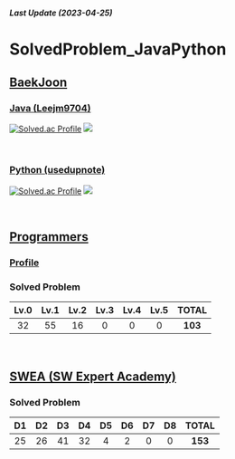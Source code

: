 ##### Last Update (2023-04-25)

# SolvedProblem_JavaPython

## <a href = "https://www.acmicpc.net/"> BaekJoon </a>

### <a href = "https://www.acmicpc.net/user/leejm9704"> Java (Leejm9704) </a>

[![Solved.ac Profile](http://mazassumnida.wtf/api/v2/generate_badge?boj=leejm9704)](https://solved.ac/leejm9704/)
<img src="http://mazandi.herokuapp.com/api?handle=leejm9704&theme=warm"/>

<br>

### <a href = "https://www.acmicpc.net/user/usedupnote"> Python (usedupnote) </a>

[![Solved.ac Profile](http://mazassumnida.wtf/api/v2/generate_badge?boj=usedupnote)](https://solved.ac/usedupnote/)
<img src="http://mazandi.herokuapp.com/api?handle=usedupnote&theme=warm"/>

<br>

## <a href = "https://programmers.co.kr/?utm_source=google&utm_medium=cpc&utm_campaign=brand_prgms_pc&gclid=Cj0KCQiAw8OeBhCeARIsAGxWtUyIohP4MNShzOqMw2Jjrs_2US8ph7JdeK2FLC3z_ZxoW9sdedNClecaAnUfEALw_wcB"> Programmers </a>

### <a href = "https://career.programmers.co.kr/pr/leejm9704_9179"> Profile </a>

### Solved Problem
 | **Lv.0** | **Lv.1** | **Lv.2** | **Lv.3** | **Lv.4** | **Lv.5** | **TOTAL** |
|:--:|:--:|:--:|:--:|:--:|:--:|:--:|
| 32 | 55 | 16 | 0 | 0 | 0 |**103**|

<br>

## <a href = "https://swexpertacademy.com/main/main.do"> SWEA (SW Expert Academy) </a>


### Solved Problem
| **D1** | **D2** | **D3** | **D4** | **D5** | **D6** | **D7** | **D8** | **TOTAL** |
|:--:|:--:|:--:|:--:|:--:|:--:|:--:|:--:|:--:|
| 25 | 26 | 41 | 32 | 4 | 2 | 0 | 0 |**153**|
